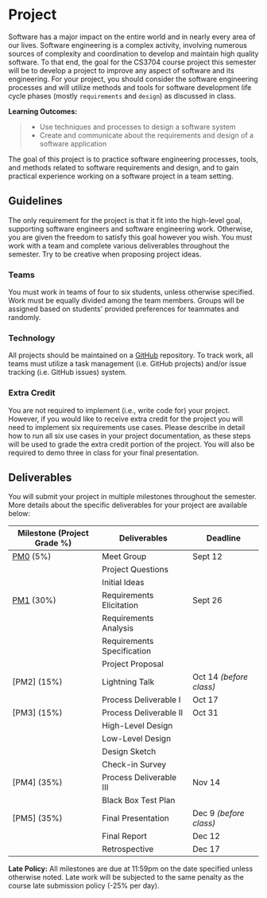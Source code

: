 # Project

Software has a major impact on the entire world and in nearly every area of our lives. Software engineering is a complex activity, involving numerous sources of complexity and coordination to develop and maintain high quality software. To that end, the goal for the CS3704 course project this semester will be to develop a project to improve any aspect of software and its engineering. For your project, you should consider the software engineering processes and will utilize methods and tools for software development life cycle phases (mostly `requirements` and `design`) as discussed in class.

**Learning Outcomes:**
> * Use techniques and processes to design a software system
> * Create and communicate about the requirements and design of a software application

The goal of this project is to practice software engineering processes, tools, and methods related to software requirements and design, and to gain practical experience working on a software project in a team setting.

## Guidelines

The only requirement for the project is that it fit into the high-level goal, supporting software engineers and software engineering work. Otherwise, you are given the freedom to satisfy this goal however you wish. You must work with a team and complete various deliverables throughout the semester. Try to be creative when proposing project ideas.

### Teams

You must work in teams of four to six students, unless otherwise specified. Work must be equally divided among the team members. Groups will be assigned based on students' provided preferences for teammates and randomly.

### Technology

All projects should be maintained on a [GitHub](https://github.com) repository. To track work, all teams must utilize a task management (i.e. GitHub projects) and/or issue tracking (i.e. GitHub issues) system.

### Extra Credit
You are not required to implement (i.e., write code for) your project. However, if you would like to receive extra credit for the project you will need to implement six requirements use cases. Please describe in detail how to run all six use cases in your project documentation, as these steps will be used to grade the extra credit portion of the project. You will also be required to demo three in class for your final presentation. 

## Deliverables

You will submit your project in multiple milestones throughout the semester. More details about the specific deliverables for your project are available below:

|  Milestone (Project Grade %) | Deliverables     |  Deadline       |
|---------|----------------------------------|-----------------|
| [PM0](./PM0.md) (5%)  | Meet Group  | Sept 12 |
|             | Project Questions     |         |
|             | Initial Ideas         |         |
| [PM1](./PM1.md) (30%) | Requirements Elicitation | Sept 26 |
|             | Requirements Analysis |         |
|             | Requirements Specification |    |
|             | Project Proposal      |         |
| [PM2] (15%) | Lightning Talk        |  Oct 14 _(before class)_  |
|             | Process Deliverable I |  Oct 17 |
| [PM3] (15%) | Process Deliverable II|  Oct 31 |
|             | High-Level Design     |         |
|             | Low-Level Design      |         |
|             | Design Sketch         |         |
|             | Check-in Survey       |         |
| [PM4] (35%) | Process Deliverable III | Nov 14|
|             | Black Box Test Plan   |         |
| [PM5] (35%) | Final Presentation    |  Dec 9 _(before class)_ |
|             | Final Report          |  Dec 12 |
|             | Retrospective         |  Dec 17 |

__Late Policy:__ All milestones are due at 11:59pm on the date specified unless otherwise noted. Late work will be subjected to the same penalty as the course late submission policy (-25% per day).
